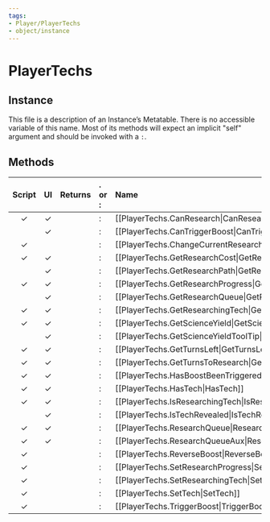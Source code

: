 ```yaml
---
tags:
- Player/PlayerTechs
- object/instance
---
```

# PlayerTechs
## Instance
This file is a description of an Instance’s Metatable. There is no accessible variable of this name. Most of its methods will expect an implicit "self" argument and should be invoked with a `:`.

## Methods
| Script | UI  | Returns | . or : | Name | Arguments |
|:------:|:---:| -------:|:---- |:---- |:--------- |
|✓|✓||:|[[PlayerTechs.CanResearch\|CanResearch]]||
| |✓||:|[[PlayerTechs.CanTriggerBoost\|CanTriggerBoost]]||
|✓| ||:|[[PlayerTechs.ChangeCurrentResearchProgress\|ChangeCurrentResearchProgress]]||
|✓|✓||:|[[PlayerTechs.GetResearchCost\|GetResearchCost]]||
| |✓||:|[[PlayerTechs.GetResearchPath\|GetResearchPath]]||
|✓|✓||:|[[PlayerTechs.GetResearchProgress\|GetResearchProgress]]||
| |✓||:|[[PlayerTechs.GetResearchQueue\|GetResearchQueue]]||
|✓|✓||:|[[PlayerTechs.GetResearchingTech\|GetResearchingTech]]||
|✓|✓||:|[[PlayerTechs.GetScienceYield\|GetScienceYield]]||
| |✓||:|[[PlayerTechs.GetScienceYieldToolTip\|GetScienceYieldToolTip]]||
|✓|✓||:|[[PlayerTechs.GetTurnsLeft\|GetTurnsLeft]]||
|✓|✓||:|[[PlayerTechs.GetTurnsToResearch\|GetTurnsToResearch]]||
|✓|✓||:|[[PlayerTechs.HasBoostBeenTriggered\|HasBoostBeenTriggered]]||
|✓|✓||:|[[PlayerTechs.HasTech\|HasTech]]||
|✓|✓||:|[[PlayerTechs.IsResearchingTech\|IsResearchingTech]]||
| |✓||:|[[PlayerTechs.IsTechRevealed\|IsTechRevealed]]||
|✓|✓||:|[[PlayerTechs.ResearchQueue\|ResearchQueue]]||
|✓|✓||:|[[PlayerTechs.ResearchQueueAux\|ResearchQueueAux]]||
|✓| ||:|[[PlayerTechs.ReverseBoost\|ReverseBoost]]||
|✓| ||:|[[PlayerTechs.SetResearchProgress\|SetResearchProgress]]||
|✓| ||:|[[PlayerTechs.SetResearchingTech\|SetResearchingTech]]||
|✓| ||:|[[PlayerTechs.SetTech\|SetTech]]||
|✓| ||:|[[PlayerTechs.TriggerBoost\|TriggerBoost]]||
